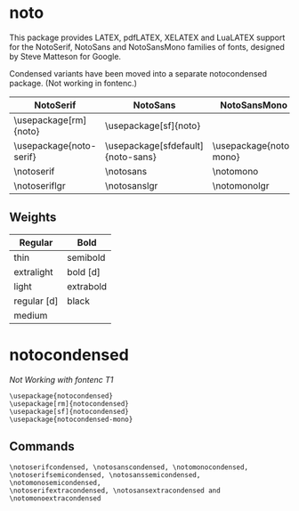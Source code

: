 # noto

This package provides LATEX, pdfLATEX, XELATEX and LuaLATEX support for the NotoSerif, NotoSans and NotoSansMono families of fonts, designed by Steve Matteson for Google.

Condensed variants have been moved into a separate notocondensed package. (Not working in fontenc.)


| NotoSerif               | NotoSans                          | NotoSansMono           |
| ----------------------- | --------------------------------- | ---------------------- |
| \usepackage[rm]{noto}   | \usepackage[sf]{noto}             |                        |
| \usepackage{noto-serif} | \usepackage[sfdefault]{noto-sans} | \usepackage{noto-mono} |
| \notoserif              | \notosans                         | \notomono              |
| \notoseriflgr           | \notosanslgr                      | \notomonolgr           |


## Weights

| Regular     | Bold      |
| ----------- | --------- |
| thin        | semibold  |
| extralight  | bold [d]  |
| light       | extrabold |
| regular [d] | black     |
| medium      |           |


# notocondensed
*Not Working with fontenc T1*

```
\usepackage{notocondensed}
\usepackage[rm]{notocondensed}
\usepackage[sf]{notocondensed} 
\usepackage{notocondensed-mono}
```

## Commands 
```
\notoserifcondensed, \notosanscondensed, \notomonocondensed, 
\notoserifsemicondensed, \notosanssemicondensed, \notomonosemicondensed,
\notoserifextracondensed, \notosansextracondensed and \notomonoextracondensed 
```